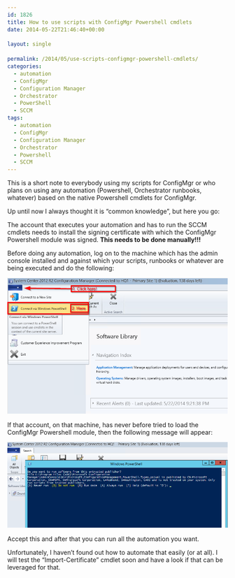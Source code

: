 ```yaml
---
id: 1826
title: How to use scripts with ConfigMgr Powershell cmdlets
date: 2014-05-22T21:46:40+00:00

layout: single

permalink: /2014/05/use-scripts-configmgr-powershell-cmdlets/
categories:
  - automation
  - ConfigMgr
  - Configuration Manager
  - Orchestrator
  - PowerShell
  - SCCM
tags:
  - automation
  - ConfigMgr
  - Configuration Manager
  - Orchestrator
  - Powershell
  - SCCM
---
```

This is a short note to everybody using my scripts for ConfigMgr or who plans on using any automation (Powershell, Orchestrator runbooks, whatever) based on the native Powershell cmdlets for ConfigMgr.

Up until now I always thought it is “common knowledge”, but here you go:

The account that executes your automation and has to run the SCCM cmdlets needs to install the signing certificate with which the ConfigMgr Powershell module was signed. **This needs to be done manually!!!**

Before doing any automation, log on to the machine which has the admin console installed and against which your scripts, runbooks or whatever are being executed and do the following:

![image](/media/2014/05/image17.png)

If that account, on that machine, has never before tried to load the ConfigMgr Powershell module, then the following message will appear:

![image](/media/2014/05/image18.png)

Accept this and after that you can run all the automation you want.

Unfortunately, I haven’t found out how to automate that easily (or at all). I will test the “Import-Certificate” cmdlet soon and have a look if that can be leveraged for that.


